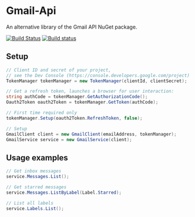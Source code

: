 # Gmail-Api
An alternative library of the Gmail API NuGet package.

[![Build Status](https://travis-ci.org/kpstolk/Gmail-Api.svg)](https://travis-ci.org/kpstolk/Gmail-Api)
[![Build status](https://ci.appveyor.com/api/projects/status/tqv09fs3fo9a37t0?svg=true)](https://ci.appveyor.com/project/kpstolk/gmail-api)


## Setup
``` csharp
// Client ID and secret of your project,
// see the Dev Console (https://console.developers.google.com/project)
TokenManager tokenManager = new TokenManager(clientId, clientSecret);

// Get a refresh token, launches a browser for user interaction:
string authCode = tokenManager.GetAuthorizationCode();
Oauth2Token oauth2Token = tokenManager.GetToken(authCode);

// First time required only
tokenManager.Setup(oauth2Token.RefreshToken, false);

// Setup
GmailClient client = new GmailClient(emailAddress, tokenManager);
GmailService service = new GmailService(client);
```

## Usage examples
``` csharp
// Get inbox messages
service.Messages.List();

// Get starred messages
service.Messages.ListByLabel(Label.Starred);

// List all labels
service.Labels.List();
```
